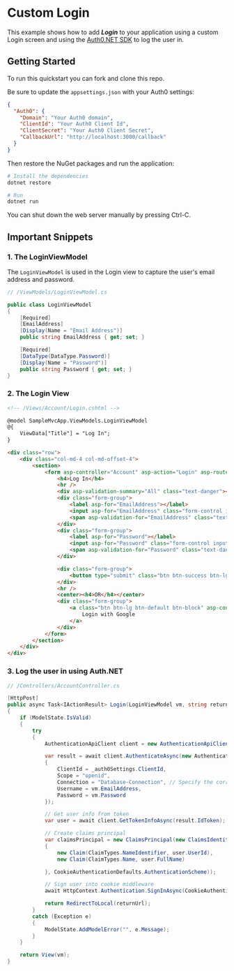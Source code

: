 # Custom Login

This example shows how to add ***Login*** to your application using a custom Login screen and using the [Auth0.NET SDK](https://github.com/auth0/auth0.net) to log the user in.

## Getting Started

To run this quickstart you can fork and clone this repo.

Be sure to update the `appsettings.json` with your Auth0 settings:

```json
{
  "Auth0": {
    "Domain": "Your Auth0 domain",
    "ClientId": "Your Auth0 Client Id",
    "ClientSecret": "Your Auth0 Client Secret",
    "CallbackUrl": "http://localhost:3000/callback"
  }
}
```

Then restore the NuGet packages and run the application:

```bash
# Install the dependencies
dotnet restore

# Run
dotnet run
```

You can shut down the web server manually by pressing Ctrl-C.

## Important Snippets

### 1. The LoginViewModel

The `LoginViewModel` is used in the Login view to capture the user's email address and password.

```csharp
// /ViewModels/LoginViewModel.cs

public class LoginViewModel
{
    [Required]
    [EmailAddress]
    [Display(Name = "Email Address")]
    public string EmailAddress { get; set; }

    [Required]
    [DataType(DataType.Password)]
    [Display(Name = "Password")]
    public string Password { get; set; }
}
```

### 2. The Login View

```html
<!-- /Views/Account/Login.cshtml -->

@model SampleMvcApp.ViewModels.LoginViewModel
@{
    ViewData["Title"] = "Log In";
}

<div class="row">
    <div class="col-md-4 col-md-offset-4">
        <section>
            <form asp-controller="Account" asp-action="Login" asp-route-returnurl="@ViewData["ReturnUrl"]" method="post">
                <h4>Log In</h4>
                <hr />
                <div asp-validation-summary="All" class="text-danger"></div>
                <div class="form-group">
                    <label asp-for="EmailAddress"></label>
                    <input asp-for="EmailAddress" class="form-control input-lg" />
                    <span asp-validation-for="EmailAddress" class="text-danger"></span>
                </div>
                <div class="form-group">
                    <label asp-for="Password"></label>
                    <input asp-for="Password" class="form-control input-lg" />
                    <span asp-validation-for="Password" class="text-danger"></span>
                </div>

                <div class="form-group">
                    <button type="submit" class="btn btn-success btn-lg btn-block">Log in</button>
                </div>
                <hr />
                <center><h4>OR</h4></center>
                <div class="form-group">
                    <a class="btn btn-lg btn-default btn-block" asp-controller="Account" asp-action="LoginExternal" asp-route-connection="google-oauth2" asp-route-returnurl="@ViewData["ReturnUrl"]">
                        Login with Google
                    </a>
                </div>
            </form>
        </section>
    </div>
</div>
```

### 3. Log the user in using Auth.NET

```csharp
// /Controllers/AccountController.cs

[HttpPost]
public async Task<IActionResult> Login(LoginViewModel vm, string returnUrl = null)
{
    if (ModelState.IsValid)
    {
        try
        {
            AuthenticationApiClient client = new AuthenticationApiClient(new Uri($"https://{_auth0Settings.Domain}/"));

            var result = await client.AuthenticateAsync(new AuthenticationRequest
            {
                ClientId = _auth0Settings.ClientId,
                Scope = "openid",
                Connection = "Database-Connection", // Specify the correct name of your DB connection
                Username = vm.EmailAddress,
                Password = vm.Password
            });

            // Get user info from token
            var user = await client.GetTokenInfoAsync(result.IdToken);

            // Create claims principal
            var claimsPrincipal = new ClaimsPrincipal(new ClaimsIdentity(new[]
            {
                new Claim(ClaimTypes.NameIdentifier, user.UserId),
                new Claim(ClaimTypes.Name, user.FullName)

            }, CookieAuthenticationDefaults.AuthenticationScheme));

            // Sign user into cookie middleware
            await HttpContext.Authentication.SignInAsync(CookieAuthenticationDefaults.AuthenticationScheme, claimsPrincipal);

            return RedirectToLocal(returnUrl);
        }
        catch (Exception e)
        {
            ModelState.AddModelError("", e.Message);
        }
    }

    return View(vm);
}
```